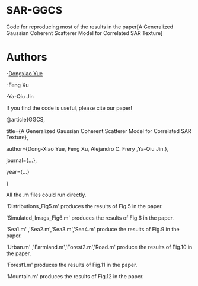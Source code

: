 # SAR-GGCS
Code for reproducing most of the results in the paper[A Generalized Gaussian Coherent Scatterer Model for Correlated SAR Texture]

# Authors

-[Dongxiao Yue](https://github.com/dxyue)

-Feng Xu

-Ya-Qiu Jin

If you find the code is useful, please cite our paper!

@article{GGCS,

  title={A Generalized Gaussian Coherent Scatterer Model for Correlated SAR Texture},
  
  author={Dong-Xiao Yue, Feng Xu, Alejandro C. Frery ,Ya-Qiu Jin.},
  
  journal={...},
  
  year={...}
  
}

All the .m files could run directly.

'Distributions_Fig5.m'  produces the results of Fig.5 in the paper.

'Simulated_Imags_Fig6.m'  produces the results of Fig.6 in the paper.

'Sea1.m' ,'Sea2.m','Sea3.m','Sea4.m' produce the results of Fig.9 in the paper.

'Urban.m' ,'Farmland.m','Forest2.m','Road.m' produce the results of Fig.10 in the paper.

'Forest1.m'  produces the results of Fig.11 in the paper.

'Mountain.m'  produces the results of Fig.12 in the paper.
